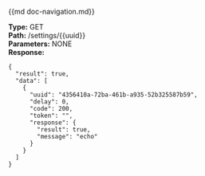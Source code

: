 {{md  doc-navigation.md}}

**Type:** GET<br>
**Path:** /settings/{{uuid}}<br>
**Parameters:** NONE<br>
**Response:**<br>
```shell
{
  "result": true,
  "data": [
    {
      "uuid": "4356410a-72ba-461b-a935-52b325587b59",
      "delay": 0,
      "code": 200,
      "token": "",
      "response": {
        "result": true,
        "message": "echo"
      }
    }
  ]
}
```